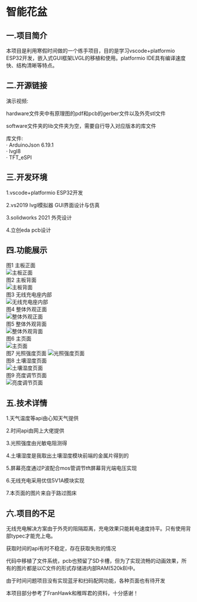 # 智能花盆  
## 一.项目简介
本项目是利用寒假时间做的一个练手项目，目的是学习vscode+platformio ESP32开发，嵌入式GUI框架LVGL的移植和使用。platformio IDE具有编译速度快、结构清晰等特点。
## 二.开源链接
演示视频:  
  
hardware文件夹中有原理图的pdf和pcb的gerber文件以及外壳stl文件  
  
software文件夹的lib文件夹为空，需要自行导入对应版本的库文件  
  
库文件:  
· ArduinoJson  6.19.1  
· lvgl8  
· TFT_eSPI
## 三.开发环境
1.vscode+platformio ESP32开发  
  
2.vs2019 lvgl模拟器 GUI界面设计与仿真  
  
3.solidworks 2021 外壳设计  
  
4.立创eda pcb设计  
  
## 四.功能展示
图1 主板正面  
![主板正面](https://s4.ax1x.com/2022/02/27/bn4HHS.jpg)  
图2 主板背面  
![主板背面](https://s4.ax1x.com/2022/02/27/bn5jaD.jpg)  
图3 无线充电座内部  
![无线充电座内部](https://s4.ax1x.com/2022/02/27/bnIisP.jpg)  
图4 整体外观正面  
![整体外观正面](https://s4.ax1x.com/2022/02/27/bnIAZ8.jpg)  
图5 整体外观背面  
![整体外观背面](https://s4.ax1x.com/2022/02/27/bnIMMq.jpg)  
图6 主页面  
![主页面](https://s4.ax1x.com/2022/02/27/bnI3ZT.jpg)  
图7  光照强度页面
![光照强度页面](https://s4.ax1x.com/2022/02/27/bnI8dU.jpg)  
图8 土壤湿度页面  
![土壤湿度页面](https://s4.ax1x.com/2022/02/27/bnItJJ.jpg)  
图9 亮度调节页面  
![亮度调节页面](https://s4.ax1x.com/2022/02/27/bnIwsx.jpg)  
## 五.技术详情  
1.天气温度等api由心知天气提供  
  
2.时间api由网上大佬提供  
  
3.光照强度由光敏电阻测得  
  
4.土壤湿度是我取出土壤湿度模块前端的金属片得到的  
  
5.屏幕亮度通过P波配合mos管调节tft屏幕背光端电压实现  
  
6.无线充电采用优信5V1A模块实现  
  
7.本页面的图片来自于路过图床  
  
## 六.项目的不足  
无线充电解决方案由于外壳的阻隔距离，充电效果只能耗电速度持平。只有使用背部typec才能充上电。  
  
获取时间的api有时不稳定，存在获取失败的情况  
  
代码中移植了文件系统，pcb也预留了SD卡槽，但为了实现流畅的动画效果，所有的图片都是以C文件的形式存储进内部RAM(520kB)中。  
  
由于时间问题项目没有实现蓝牙和扫码配网功能，各种页面也有待开发  
  
本项目部分参考了FranHawk和稚晖君的资料，十分感谢！
